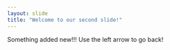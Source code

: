 ```yaml
---
layout: slide
title: "Welcome to our second slide!"
---
```

Something added new!!!
Use the left arrow to go back!
